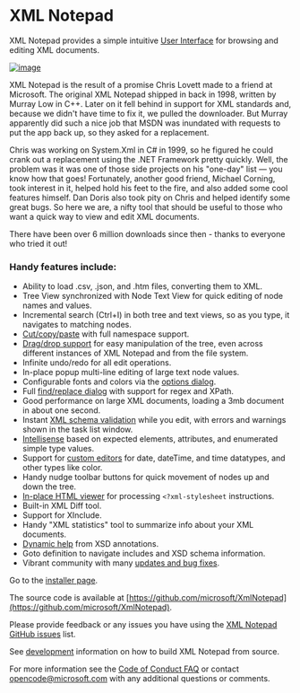 
# XML Notepad

XML Notepad provides a simple intuitive [User Interface](help/overview.md) for browsing and editing XML documents.

[![image](assets/images/help.png)](https://youtu.be/bmchxiu_oV0)

XML Notepad is the result of a promise Chris Lovett made to a friend at Microsoft. The original XML Notepad shipped in
back in 1998, written by Murray Low in C++. Later on it fell behind in support for XML standards and, because we didn't
have time to fix it, we pulled the downloader. But Murray apparently did such a nice job that MSDN was inundated with
requests to put the app back up, so they asked for a replacement.

Chris was working on System.Xml in C# in 1999, so he figured he could crank out a replacement using the .NET Framework
pretty quickly. Well, the problem was it was one of those side projects on his "one-day" list — you know how that goes!
Fortunately, another good friend, Michael Corning, took interest in it, helped hold his feet to the fire, and also added
some cool features himself. Dan Doris also took pity on Chris and helped identify some great bugs. So here we are, a
nifty tool that should be useful to those who want a quick way to view and edit XML documents.

There have been over 6 million downloads since then - thanks to everyone who tried it out!

### Handy features include:

- Ability to load .csv, .json, and .htm files, converting them to XML.
- Tree View synchronized with Node Text View for quick editing of node names and values.
- Incremental search (Ctrl+I) in both tree and text views, so as you type, it navigates to matching nodes.
- [Cut/copy/paste](help/clipboard.md) with full namespace support.
- [Drag/drop support](help/dragdrop.md) for easy manipulation of the tree, even across different instances of XML
  Notepad and from the file system.
- Infinite undo/redo for all edit operations.
- In-place popup multi-line editing of large text node values.
- Configurable fonts and colors via the [options dialog](help/options.md).
- Full [find/replace dialog](help/find.md) with support for regex and XPath.
- Good performance on large XML documents, loading a 3mb document in about one second.
- Instant [XML schema validation](help/validation.md) while you edit, with errors and warnings shown in the task list
  window.
- [Intellisense](help/intellisense.md) based on expected elements, attributes, and enumerated simple type values.
- Support for [custom editors](help/customeditors.md) for date, dateTime, and time datatypes, and other types like color.
- Handy nudge toolbar buttons for quick movement of nodes up and down the tree.
- [In-place HTML viewer](help/xslt.md) for processing `<?xml-stylesheet` instructions.
- Built-in XML Diff tool.
- Support for XInclude.
- Handy "XML statistics" tool to summarize info about your XML documents.
- [Dynamic help](help/dynamic.md) from XSD annotations.
- Goto definition to navigate includes and XSD schema information.
- Vibrant community with many [updates and bug fixes](help/updates.md).

Go to the [installer page](install.md).

The source code is available at [https://github.com/microsoft/XmlNotepad](https://github.com/microsoft/XmlNotepad).

Please provide feedback or any issues you have using the [XML Notepad GitHub
issues](https://github.com/microsoft/XmlNotepad/issues) list.

See [development](dev/index.md) information on how to build XML Notepad from source.

For more information see the [Code of Conduct FAQ](https://opensource.microsoft.com/codeofconduct/faq/) or contact
[opencode@microsoft.com](mailto:opencode@microsoft.com) with any additional questions or comments.
